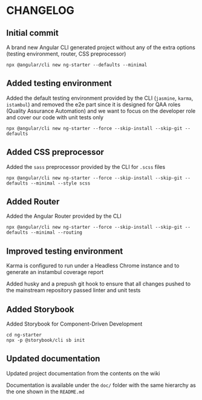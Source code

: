 CHANGELOG
=========

Initial commit
--------------

A brand new Angular CLI generated project without any of the extra options
(testing environment, router, CSS preprocessor)

```
npx @angular/cli new ng-starter --defaults --minimal
```

Added testing environment
-------------------------

Added the default testing environment provided by the CLI (`jasmine`, `karma`,
`istambul`) and removed the e2e part since it is designed for QAA roles (Quality
Assurance Automation) and we want to focus on the developer role and cover our
code with unit tests only

```
npx @angular/cli new ng-starter --force --skip-install --skip-git --defaults
```

Added CSS preprocessor
----------------------

Added the `sass` preprocessor provided by the CLI for `.scss` files

```
npx @angular/cli new ng-starter --force --skip-install --skip-git --defaults --minimal --style scss
```

Added Router
------------

Added the Angular Router provided by the CLI

```
npx @angular/cli new ng-starter --force --skip-install --skip-git --defaults --minimal --routing
```

Improved testing environment
----------------------------

Karma is configured to run under a Headless Chrome instance and to generate
an instambul coverage report

Added husky and a prepush git hook to ensure that all changes pushed to the
mainstream repository passed linter and unit tests

Added Storybook
---------------

Added Storybook for Component-Driven Development

```
cd ng-starter
npx -p @storybook/cli sb init
```

Updated documentation
---------------------

Updated project documentation from the contents on the wiki

Documentation is available under the `doc/` folder with the same hierarchy as
the one shown in the `README.md`
